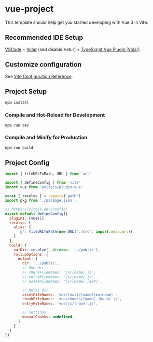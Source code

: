 # vue-project

This template should help get you started developing with Vue 3 in Vite.

## Recommended IDE Setup

[VSCode](https://code.visualstudio.com/) + [Volar](https://marketplace.visualstudio.com/items?itemName=Vue.volar) (and disable Vetur) + [TypeScript Vue Plugin (Volar)](https://marketplace.visualstudio.com/items?itemName=Vue.vscode-typescript-vue-plugin).

## Customize configuration

See [Vite Configuration Reference](https://vitejs.dev/config/).

## Project Setup

```sh
npm install
```

### Compile and Hot-Reload for Development

```sh
npm run dev
```

### Compile and Minify for Production

```sh
npm run build
```

## Project Config

```js
import { fileURLToPath, URL } from 'url'

import { defineConfig } from 'vite'
import vue from '@vitejs/plugin-vue'

const { resolve } = require('path')
import pkg from './package.json';

// https://vitejs.dev/config/
export default defineConfig({
  plugins: [vue()],
  resolve: {
    alias: {
      '@': fileURLToPath(new URL('./src', import.meta.url))
    }
  },
  build: {
    outDir: resolve(__dirname, '../public'),
    rollupOptions: {
      output: {
        dir: '../public',
        // One dir
        // chunkFileNames: "js/[name].js",
        // entryFileNames: 'js/[name].js',
        // assetFileNames: 'js/[name].[ext]',

        // Multi dir
        assetFileNames: 'vue/[ext]/[name][extname]',
        chunkFileNames: 'vue/chunks/[name].[hash].js',
        entryFileNames: 'vue/js/[name].js',

        // Settings
        manualChunks: undefined,
      }
    }
  }
})
```
